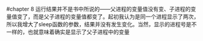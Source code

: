 #chapter 8
运行结果并不是书中所说的——父进程的变量值没有变、子进程的变量值变了，而是父子进程的变量值都变了。起初我认为是同一个进程显示了两次，所以我增大了sleep函数的参数，结果并没有发生变化。当然，显示的进程号是不一样的，也就意味着确实是显示了父子进程中的变量